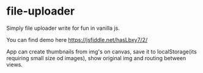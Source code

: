 # file-uploader
Simply file uploader write for fun in vanilla js.

You can find demo here https://jsfiddle.net/hasLbxy7/2/

App can create thumbnails from img's on canvas, save it to localStorage(its requiring small size od images), show original img and routing between views.
